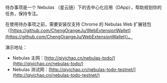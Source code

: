 待办事项是一个 Nebulas （星云链）下的去中心化应用（DApp），帮助规划你的任务，保持专注。

在使用待办事项之前，需要安装仅支持 Chrome 的 Nebulas Web 扩展钱包（[https://github.com/ChengOrangeJu/WebExtensionWallet](https://github.com/ChengOrangeJu/WebExtensionWallet)）。

演示地址：

 - Nebulas 主网：[http://qiyichao.cn/nebulas-todo/](http://qiyichao.cn/nebulas-todo/)
 - Nebulas 测试网：[http://qiyichao.cn/nebulas-todo-testnet/](http://qiyichao.cn/nebulas-todo-testnet/)
 